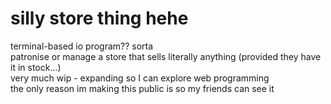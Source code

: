 # silly store thing hehe  
terminal-based io program?? sorta  
patronise or manage a store that sells literally anything (provided they have it in stock...)  
very much wip - expanding so I can explore web programming  
the only reason im making this public is so my friends can see it
